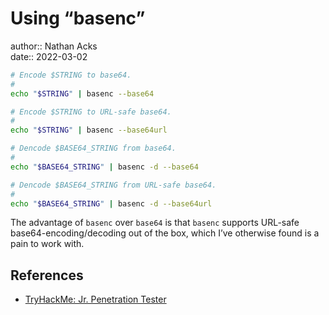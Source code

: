 # Using “basenc”

author:: Nathan Acks  
date:: 2022-03-02

```bash
# Encode $STRING to base64.
#
echo "$STRING" | basenc --base64

# Encode $STRING to URL-safe base64.
#
echo "$STRING" | basenc --base64url

# Dencode $BASE64_STRING from base64.
#
echo "$BASE64_STRING" | basenc -d --base64

# Dencode $BASE64_STRING from URL-safe base64.
#
echo "$BASE64_STRING" | basenc -d --base64url
```

The advantage of `basenc` over `base64` is that `basenc` supports URL-safe base64-encoding/decoding out of the box, which I’ve otherwise found is a pain to work with.

## References

* [TryHackMe: Jr. Penetration Tester](tryhackme-jr-penetration-tester.md)
